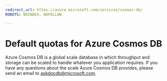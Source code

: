 ```yaml
---
redirect_url: https://azure.microsoft.com/services/cosmos-db/
ROBOTS: NOINDEX, NOFOLLOW

---
```

# Default quotas for Azure Cosmos DB

Azure Cosmos DB is a global scale database in which throughput and storage can be scaled to handle whatever you application requires. If you have any questions about the scale Azure Cosmos DB provides, please send an email to askdocdb@microsoft.com.
